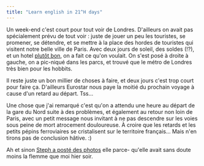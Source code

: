 ```yaml
---
title: "Learn english in 21^H days"
---
```


Un week-end c'est court pour tout voir de Londres. D'ailleurs on avait pas
spécialement prévu de tout voir : juste de jouer un peu les touristes, se
promener, se détendre, et se mettre à la place des hordes de touristes qui
visitent notre belle ville de Paris. Avec deux jours de soleil, des soldes
(!?), et un hotel [ plutôt
bon](http://www.google.com/search?hl=en&q=london+park+plaza+riverbank), on a
fait ce qu'on voulait. On s'est posé à droite à gauche, on a pic-niqué dans
les parcs, et trouvé que le métro de Londres très bien pour les hobbits.

Il reste juste un bon millier de choses à faire, et deux jours c'est trop
court pour faire ça. D'ailleurs Eurostar nous paye la moitié du prochain
voyage à cause d'un retard au départ. Tss...

Une chose que j'ai remarqué c'est qu'on a attendu une heure au départ de la
gare du Nord suite à des problèmes, et également au retour non loin de Paris,
avec un petit message nous invitant à ne pas descendre sur les voies sous
peine de mort atrocement douloureuse. À croire que les retards et les petits
pépins ferroviaires se cristalisent sur le territoire français... Mais n'en
tirons pas de conclusion hâtive. :)

Ah et sinon [Steph a posté des photos](http://azi.tfekoi.org/108) elle parce-
qu'elle avait sans doute moins la flemme que moi hier soir.

